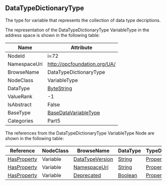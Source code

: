 <!-- objecttype -->
## DataTypeDictionaryType
The type for variable that represents the collection of data type decriptions.  
<!-- end of text -->
The representation of the DataTypeDictionaryType VariableType in the address space is shown in the following table:  

|Name|Attribute|
|---|---|
|NodeId|i=72|
|NamespaceUri|http://opcfoundation.org/UA/|
|BrowseName|DataTypeDictionaryType|
|NodeClass|VariableType|
|DataType|[ByteString](../../../Part3/DataTypes/ByteString/readme.md)|
|ValueRank|-1|
|IsAbstract|False|
|BaseType|[BaseDataVariableType](../../../Part5/VariableTypes/BaseDataVariableType/readme.md)|
|Categories|Part5|

The references from the DataTypeDictionaryType VariableType Node are shown in the following table:  

|Reference|NodeClass|BrowseName|DataType|TypeDefinition|ModellingRule|
|---|---|---|---|---|---|
|[HasProperty](../../../Part3/ReferenceTypes/HasProperty/readme.md)|Variable|[DataTypeVersion](#DataTypeVersion)|[String](../../../Part3/DataTypes/String/readme.md)|[PropertyType](../../Part5/VariableTypes/PropertyType/readme.md)|[Optional](../../Objects/Optional/readme.md)|
|[HasProperty](../../../Part3/ReferenceTypes/HasProperty/readme.md)|Variable|[NamespaceUri](#NamespaceUri)|[String](../../../Part3/DataTypes/String/readme.md)|[PropertyType](../../Part5/VariableTypes/PropertyType/readme.md)|[Optional](../../Objects/Optional/readme.md)|
|[HasProperty](../../../Part3/ReferenceTypes/HasProperty/readme.md)|Variable|[Deprecated](#Deprecated)|[Boolean](../../../Part3/DataTypes/Boolean/readme.md)|[PropertyType](../../Part5/VariableTypes/PropertyType/readme.md)|[Optional](../../Objects/Optional/readme.md)|


